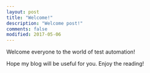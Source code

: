 ```yaml
---
layout: post
title: "Welcome!"
description: "Welcome post!"
comments: false
modified: 2017-05-06
---
```


Welcome everyone to the world of test automation!

Hope my blog will be useful for you. Enjoy the reading!

